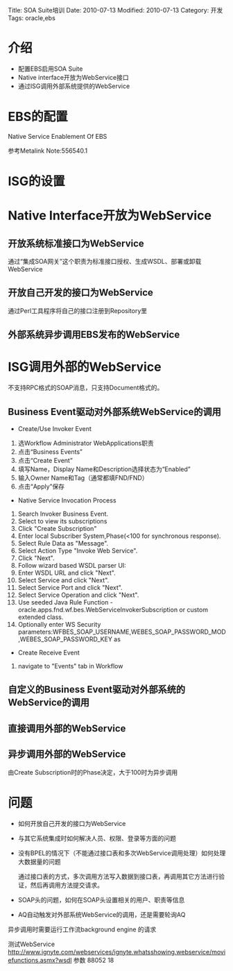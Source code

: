 Title: SOA Suite培训
Date: 2010-07-13
Modified: 2010-07-13
Category: 开发
Tags: oracle,ebs

# 介绍
 - 配置EBS启用SOA Suite
 - Native interface开放为WebService接口
 - 通过ISG调用外部系统提供的WebService

# EBS的配置
Native Service Enablement Of EBS

参考Metalink Note:556540.1

# ISG的设置

# Native Interface开放为WebService

## 开放系统标准接口为WebService
通过“集成SOA网关”这个职责为标准接口授权、生成WSDL、部署或卸载WebService

## 开放自己开发的接口为WebService
通过Perl工具程序将自己的接口注册到Repository里



## 外部系统异步调用EBS发布的WebService

# ISG调用外部的WebService
不支持RPC格式的SOAP消息，只支持Document格式的。

## Business Event驱动对外部系统WebService的调用
 - Create/Use Invoker Event
  1. 选Workflow Administrator WebApplications职责
  2. 点击“Business Events”
  3. 点击“Create Event”
  4. 填写Name，Display Name和Description选择状态为“Enabled”
  5. 输入Owner Name和Tag（通常都填FND/FND）
  6. 点击“Apply”保存

 - Native Service Invocation Process
  1. Search Invoker Business Event.
  2. Select to view its subscriptions
  3. Click "Create Subscription"
  4. Enter local Subscriber System,Phase(<100 for synchronous response).
  5. Select Rule Data as "Message".
  6. Select Action Type "Invoke Web Service".
  7. Click "Next".
  8. Follow wizard based WSDL parser UI:
  9. Enter WSDL URL and click "Next".
  10. Select Service and click "Next".
  11. Select Service Port and click "Next".
  12. Select Service Operation and click "Next".
  13. Use seeded Java Rule Function - oracle.apps.fnd.wf.bes.WebServiceInvokerSubscription or custom extended class.
  14. Optionally enter WS Security parameters:WFBES_SOAP_USERNAME,WEBES_SOAP_PASSWORD_MOD,WEBES_SOAP_PASSWORD_KEY as 

 - Create Receive Event
  1. navigate to "Events" tab in Workflow 

## 自定义的Business Event驱动对外部系统的WebService的调用

## 直接调用外部的WebService

## 异步调用外部的WebService
由Create Subscription时的Phase决定，大于100时为异步调用

# 问题
 - 如何开放自己开发的接口为WebService

 - 与其它系统集成时如何解决人员、权限、登录等方面的问题

 - 没有BPEL的情况下（不能通过接口表和多次WebService调用处理）如何处理大数据量的问题

   通过接口表的方式，多次调用方法写入数据到接口表，再调用其它方法进行验证，然后再调用方法提交请求。

 - SOAP头的问题，如何在SOAP头设置相关的用户、职责等信息

 - AQ自动触发对外部系统WebService的调用，还是需要轮询AQ


异步调用时需要运行工作流background engine 的请求

测试WebService
http://www.ignyte.com/webservices/ignyte.whatsshowing.webservice/moviefunctions.asmx?wsdl
参数 88052 18




